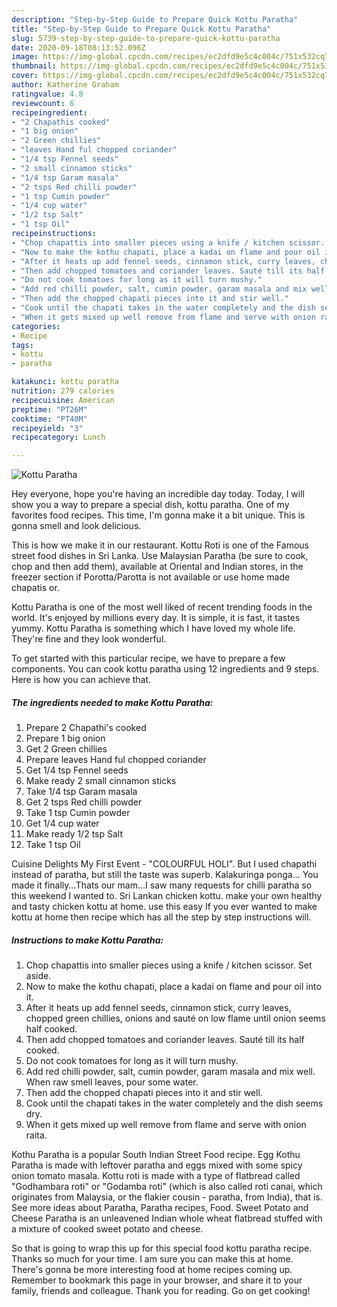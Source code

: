 ```yaml
---
description: "Step-by-Step Guide to Prepare Quick Kottu Paratha"
title: "Step-by-Step Guide to Prepare Quick Kottu Paratha"
slug: 5739-step-by-step-guide-to-prepare-quick-kottu-paratha
date: 2020-09-18T08:13:52.096Z
image: https://img-global.cpcdn.com/recipes/ec2dfd9e5c4c004c/751x532cq70/kottu-paratha-recipe-main-photo.jpg
thumbnail: https://img-global.cpcdn.com/recipes/ec2dfd9e5c4c004c/751x532cq70/kottu-paratha-recipe-main-photo.jpg
cover: https://img-global.cpcdn.com/recipes/ec2dfd9e5c4c004c/751x532cq70/kottu-paratha-recipe-main-photo.jpg
author: Katherine Graham
ratingvalue: 4.8
reviewcount: 6
recipeingredient:
- "2 Chapathis cooked"
- "1 big onion"
- "2 Green chillies"
- "leaves Hand ful chopped coriander"
- "1/4 tsp Fennel seeds"
- "2 small cinnamon sticks"
- "1/4 tsp Garam masala"
- "2 tsps Red chilli powder"
- "1 tsp Cumin powder"
- "1/4 cup water"
- "1/2 tsp Salt"
- "1 tsp Oil"
recipeinstructions:
- "Chop chapattis into smaller pieces using a knife / kitchen scissor. Set aside."
- "Now to make the kothu chapati, place a kadai on flame and pour oil into it."
- "After it heats up add fennel seeds, cinnamon stick, curry leaves, chopped green chillies, onions and sauté on low flame until onion seems half cooked."
- "Then add chopped tomatoes and coriander leaves. Sauté till its half cooked."
- "Do not cook tomatoes for long as it will turn mushy."
- "Add red chilli powder, salt, cumin powder, garam masala and mix well. When raw smell leaves, pour some water."
- "Then add the chopped chapati pieces into it and stir well."
- "Cook until the chapati takes in the water completely and the dish seems dry."
- "When it gets mixed up well remove from flame and serve with onion raita."
categories:
- Recipe
tags:
- kottu
- paratha

katakunci: kottu paratha 
nutrition: 279 calories
recipecuisine: American
preptime: "PT26M"
cooktime: "PT40M"
recipeyield: "3"
recipecategory: Lunch

---
```



![Kottu Paratha](https://img-global.cpcdn.com/recipes/ec2dfd9e5c4c004c/751x532cq70/kottu-paratha-recipe-main-photo.jpg)

Hey everyone, hope you're having an incredible day today. Today, I will show you a way to prepare a special dish, kottu paratha. One of my favorites food recipes. This time, I'm gonna make it a bit unique. This is gonna smell and look delicious.

This is how we make it in our restaurant. Kottu Roti is one of the Famous street food dishes in Sri Lanka. Use Malaysian Paratha (be sure to cook, chop and then add them), available at Oriental and Indian stores, in the freezer section if Porotta/Parotta is not available or use home made chapatis or.

Kottu Paratha is one of the most well liked of recent trending foods in the world. It's enjoyed by millions every day. It is simple, it is fast, it tastes yummy. Kottu Paratha is something which I have loved my whole life. They're fine and they look wonderful.


To get started with this particular recipe, we have to prepare a few components. You can cook kottu paratha using 12 ingredients and 9 steps. Here is how you can achieve that.

<!--inarticleads1-->

##### The ingredients needed to make Kottu Paratha:

1. Prepare 2 Chapathi&#39;s cooked
1. Prepare 1 big onion
1. Get 2 Green chillies
1. Prepare leaves Hand ful chopped coriander
1. Get 1/4 tsp Fennel seeds
1. Make ready 2 small cinnamon sticks
1. Take 1/4 tsp Garam masala
1. Get 2 tsps Red chilli powder
1. Take 1 tsp Cumin powder
1. Get 1/4 cup water
1. Make ready 1/2 tsp Salt
1. Take 1 tsp Oil


Cuisine Delights My First Event - &#34;COLOURFUL HOLI&#34;. But I used chapathi instead of paratha, but still the taste was superb. Kalakuringa ponga… You made it finally…Thats our mam…I saw many requests for chilli paratha so this weekend I wanted to. Sri Lankan chicken kottu. make your own healthy and tasty chicken kottu at home. use this easy If you ever wanted to make kottu at home then recipe which has all the step by step instructions will. 

<!--inarticleads2-->

##### Instructions to make Kottu Paratha:

1. Chop chapattis into smaller pieces using a knife / kitchen scissor. Set aside.
1. Now to make the kothu chapati, place a kadai on flame and pour oil into it.
1. After it heats up add fennel seeds, cinnamon stick, curry leaves, chopped green chillies, onions and sauté on low flame until onion seems half cooked.
1. Then add chopped tomatoes and coriander leaves. Sauté till its half cooked.
1. Do not cook tomatoes for long as it will turn mushy.
1. Add red chilli powder, salt, cumin powder, garam masala and mix well. When raw smell leaves, pour some water.
1. Then add the chopped chapati pieces into it and stir well.
1. Cook until the chapati takes in the water completely and the dish seems dry.
1. When it gets mixed up well remove from flame and serve with onion raita.


Kothu Paratha is a popular South Indian Street Food recipe. Egg Kothu Paratha is made with leftover paratha and eggs mixed with some spicy onion tomato masala. Kottu roti is made with a type of flatbread called &#34;Godhambara roti&#34; or &#34;Godamba roti&#34; (which is also called roti canai, which originates from Malaysia, or the flakier cousin - paratha, from India), that is. See more ideas about Paratha, Paratha recipes, Food. Sweet Potato and Cheese Paratha is an unleavened Indian whole wheat flatbread stuffed with a mixture of cooked sweet potato and cheese. 

So that is going to wrap this up for this special food kottu paratha recipe. Thanks so much for your time. I am sure you can make this at home. There's gonna be more interesting food at home recipes coming up. Remember to bookmark this page in your browser, and share it to your family, friends and colleague. Thank you for reading. Go on get cooking!
